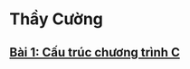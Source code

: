 # **Thầy Cường**

## [Bài 1: Cấu trúc chương trình C](1.%20C%E1%BA%A5u%20tr%C3%BAc%20ch%C6%B0%C6%A1ng%20tr%C3%ACnh%20C.md)

